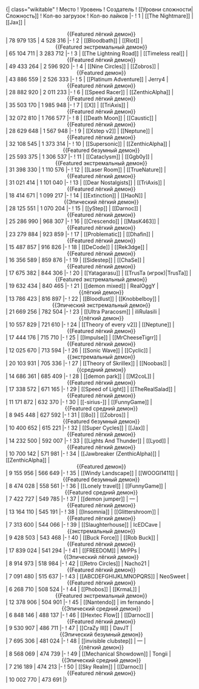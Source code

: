 {| class="wikitable"
! Место
! Уровень
! Создатель
! [[Уровни сложности|Сложность]]
! Кол-во загрузок
! Кол-во лайков
|-
! 1
| [[The Nightmare]]
| [[Jax]]
| <center>{{Featured лёгкий демон}}</center>
| 78 979 135
| 4 528 316
|-
! 2
| [[Bloodbath]]
| [[Riot]]
| <center>{{Featured экстремальный демон}}</center>
| 65 104 711
| 3 283 712
|-
! 3
| [[The Lightning Road]]
| [[Timeless real]]
| <center>{{Featured лёгкий демон}}</center>
| 49 433 264
| 2 596 920
|-
! 4
| [[Nine Circles]]
| [[Zobros]]
| <center>{{Featured демон}}</center>
| 43 886 559
| 2 526 333
|-
! 5
| [[Platinum Adventure]]
| Jerry4
| <center>{{Featured лёгкий демон}}</center>
| 28 882 920
| 2 011 233
|-
! 6
| [[Speed Racer]]
| [[ZenthicAlpha]]
| <center>{{Featured лёгкий демон}}</center>
| 35 503 170
| 1 985 948
|-
! 7
| [[X]]
| [[TriAxis]]
| <center>{{Featured лёгкий демон}}</center>
| 32 072 810
| 1 766 577
|-
! 8
| [[Death Moon]]
| [[Caustic]]
| <center>{{Featured лёгкий демон}}</center>
| 28 629 648
| 1 567 948
|-
! 9
| [[Xstep v2]]
| [[Neptune]]
| <center>{{Featured лёгкий демон}}</center>
| 32 108 545
| 1 373 314
|-
! 10
| [[Supersonic]]
| [[ZenthicAlpha]]
| <center>{{Featured безумный демон}}</center>
| 25 593 375
| 1 306 537
|-
! 11
| [[Cataclysm]]
| [[Ggb0y]]
| <center>{{Featured экстремальный демон}}</center>
| 31 398 330
| 1 110 576
|-
! 12
| [[Laser Room]]
| [[TrueNature]]
| <center>{{Featured лёгкий демон}}</center>
| 31 021 414
| 1 101 040
|-
! 13
| [[Dear Nostalgists]]
| [[TriAxis]]
| <center>{{Featured лёгкий демон}}</center>
| 18 414 671
| 1 099 217
|-
! 14
| [[Extinction]]
| [[HaoN]]
| <center>{{Эпический лёгкий демон}}</center>
| 28 125 551
| 1 070 204
|-
! 15
| [[yStep]]
| [[Darnoc]]
| <center>{{Featured лёгкий демон}}</center>
| 25 286 990
| 968 307
|-
! 16
| [[Crescendo]]
| [[MasK463]]
| <center>{{Featured лёгкий демон}}</center>
| 23 279 884
| 923 859
|-
! 17
| [[Problematic]]
| [[Dhafin]]
| <center>{{Featured лёгкий демон}}</center>
| 15 487 857
| 916 826
|-
! 18
| [[DeCode]]
| [[Rek3dge]]
| <center>{{Featured лёгкий демон}}</center>
| 16 356 589
| 859 876
|-
! 19
| [[Sidestep]]
| [[ChaSe]]
| <center>{{Featured лёгкий демон}}</center>
| 17 675 382
| 844 306
|-
! 20
| [[Yatagarasu]]
| [[TrusTa (игрок)|TrusTa]]
| <center>{{Featured экстремальный демон}}</center>
| 19 632 434
| 840 465
|-
! 21
| [[demon mixed]]
| RealOggY
| <center>{{лёгкий демон}}</center>
| 13 786 423
| 816 897
|-
! 22
| [[Bloodlust]]
| [[Knobbelboy]]
| <center>{{Эпический экстремальный демон}}</center>
| 21 669 256
| 782 504
|-
! 23
| [[Ultra Paracosm]]
| iIiRulasiIi
| <center>{{лёгкий демон}}</center>
| 10 557 829
| 721 610
|-
! 24
| [[Theory of every v2]]
| [[Neptune]]
| <center>{{Featured лёгкий демон}}</center>
| 17 444 176
| 715 710
|-
! 25
| [[Impulse]]
| [[MrCheeseTigrr]]
| <center>{{Featured лёгкий демон}}</center>
| 12 025 670
| 713 594
|-
! 26
| [[Sonic Wave]]
| [[Cyclic]]
| <center>{{экстремальный демон}}</center>
| 20 103 931
| 705 336
|-
! 27
| [[Theory of Skrillex]]
| [[Noobas]]
| <center>{{средний демон}}</center>
| 14 686 361
| 685 409
|-
! 28
| [[demon park]]
| [[M2coL]]
| <center>{{Featured лёгкий демон}}</center>
| 17 338 572
| 671 165
|-
! 29
| [[Speed of Light]]
| [[TheRealSalad]]
| <center>{{Featured лёгкий демон}}</center>
| 11 171 872
| 632 370
|-
! 30
| [[-sirius-]]
| [[FunnyGame]]
| <center>{{Featured средний демон}}</center>
| 8 945 448
| 627 592
|-
! 31
| [[8o]]
| [[Zobros]]
| <center>{{Featured безумный демон}}</center>
| 10 400 652
| 615 221
|-
! 32
| [[Super Cycles]]
| [[Jax]]
| <center>{{Featured лёгкий демон}}</center>
| 14 232 500
| 592 007
|-
! 33
| [[Lights And Thunder]]
| [[Lyod]]
| <center>{{Featured лёгкий демон}}</center>
| 10 700 142
| 571 981
|-
! 34
| [[Jawbreaker (ZenthicAlpha)]]
| [[ZenthicAlpha]]
| <center>{{Featured демон}}</center>
| 9 155 956
| 566 649
|-
! 35
| [[Windy Landscape]]
| [[WOOGI1411]]
| <center>{{Featured безумный демон}}</center>
| 8 474 028
| 558 561
|-
! 36
| [[Lonely travel]]
| [[FunnyGame]]
| <center>{{Featured средний демон}}</center>
| 7 422 727
| 549 785
|-
! 37
| [[demon jumper]]
| —
| <center>{{Featured лёгкий демон}}</center>
| 13 164 110
| 545 191
|-
! 38
| [[Insomnia]]
| [[Glittershroom]]
| <center>{{Featured лёгкий демон}}</center>
| 7 313 600
| 544 066
|-
! 39
| [[Slaughterhouse]]
| IcEDCave
| <center>{{экстремальный демон}}</center>
| 9 428 503
| 543 468
|-
! 40
| [[Buck Force]]
| [[Rob Buck]]
| <center>{{Featured лёгкий демон}}</center>
| 17 839 024
| 541 294
|-
! 41
| [[FREEDOM]]
| MrPPs
| <center>{{Эпический лёгкий демон}}</center>
| 8 914 973
| 518 984
|-
! 42
| [[Retro Circles]]
| Nacho21
| <center>{{Featured лёгкий демон}}</center>
| 7 091 480
| 515 637
|-
! 43
| [[ABCDEFGHIJKLMNOPQRS]]
| NeoSweet
| <center>{{Featured лёгкий демон}}</center>
| 6 268 710
| 508 524
|-
! 44
| [[Phobos]]
| [[KrmaL]]
| <center>{{Featured экстремальный демон}}</center>
| 12 378 906
| 504 901
|-
! 45
| [[Nantendo]]
| im fernando
| <center>{{Эпический средний демон}}</center>
| 6 848 146
| 488 137
|-
! 46
| [[Hextec Flow]]
| [[Darnoc]]
| <center>{{Featured лёгкий демон}}</center>
| 9 530 907
| 486 711
|-
! 47
| [[CraZy III]]
| DavJT
| <center>{{Эпический безумный демон}}</center>
| 7 695 306
| 481 024
|-
! 48
| [[invisible clubstep]]
| —
| <center>{{лёгкий демон}}</center>
| 8 568 069
| 474 739
|-
! 49
| [[Mechanical Showdown]]
| Tongii
| <center>{{Эпический средний демон}}</center>
| 7 216 189
| 474 213
|-
! 50
| [[Sky Realm]]
| [[Darnoc]]
| <center>{{Featured лёгкий демон}}</center>
| 10 002 770
| 473 691
|}